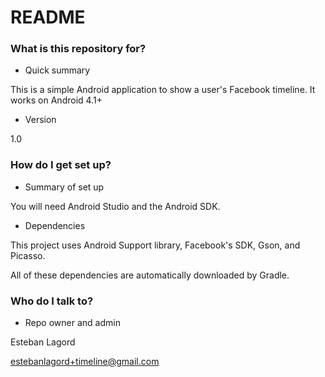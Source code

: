 # README #

### What is this repository for? ###

* Quick summary

This is a simple Android application to show a user's Facebook timeline. It works on Android 4.1+

* Version

1.0

### How do I get set up? ###

* Summary of set up

You will need Android Studio and the Android SDK.

* Dependencies

This project uses Android Support library, Facebook's SDK, Gson, and Picasso.

All of these dependencies are automatically downloaded by Gradle.


### Who do I talk to? ###

* Repo owner and admin

Esteban Lagord

estebanlagord+timeline@gmail.com